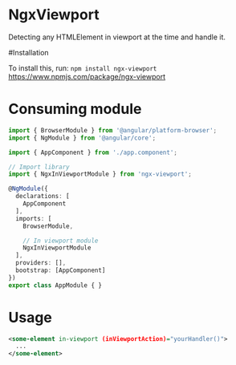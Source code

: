 # NgxViewport

Detecting any HTMLElement in viewport at the time and handle it.

#Installation

To install this, run:
```npm install ngx-viewport```
https://www.npmjs.com/package/ngx-viewport

# Consuming module
```typescript
import { BrowserModule } from '@angular/platform-browser';
import { NgModule } from '@angular/core';

import { AppComponent } from './app.component';

// Import library
import { NgxInViewportModule } from 'ngx-viewport';

@NgModule({
  declarations: [
    AppComponent
  ],
  imports: [
    BrowserModule,

    // In viewport module
    NgxInViewportModule
  ],
  providers: [],
  bootstrap: [AppComponent]
})
export class AppModule { }
```

# Usage

```xml
<some-element in-viewport (inViewportAction)="yourHandler()">
  ...
</some-element>
```
